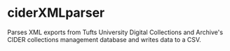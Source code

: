 # ciderXMLparser
Parses XML exports from Tufts University Digital Collections and Archive's CIDER collections management database and writes data to a CSV.
